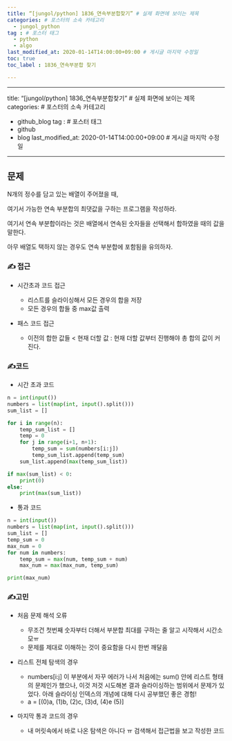 ```yaml
---
title: “[jungol/python] 1836_연속부분합찾기” # 실제 화면에 보이는 제목
categories: # 포스터의 소속 카테고리
  - jungol_python
tag : # 포스터 태그
  - python 
  -	algo
last_modified_at: 2020-01-14T14:00:00+09:00 # 게시글 마지막 수정일
toc: true
toc_label : 1836_연속부분합 찾기

---
```

---
title: “[jungol/python] 1836_연속부분합찾기” # 실제 화면에 보이는 제목
categories: # 포스터의 소속 카테고리
  - github_blog
tag : # 포스터 태그
  - github
  - blog
last_modified_at: 2020-01-14T14:00:00+09:00 # 게시글 마지막 수정일

---

## 문제 

N개의 정수를 담고 있는 배열이 주어졌을 때, 

여기서 가능한 연속 부분합의 최댓값을 구하는 프로그램을 작성하라.

 

여기서 연속 부분합이라는 것은 배열에서 연속된 숫자들을 선택해서 합하였을 때의 값을 말한다. 

아무 배열도 택하지 않는 경우도 연속 부분합에 포함됨을 유의하자.



### ✍ 접근

- 시간초과 코드 접근

  - 리스트를 슬라이싱해서 모든 경우의 합을 저장
  - 모든 경우의 합들 중 max값 출력

- 패스 코드 접근

  - 이전의 합한 값들 < 현재 더할 값 : 현재 더할 값부터 진행해야 총 합의 값이 커진다.

    

  

### ✍코드

- 시간 초과 코드 

```python
n = int(input())
numbers = list(map(int, input().split()))
sum_list = []

for i in range(n):
    temp_sum_list = []
    temp = 0
    for j in range(i+1, n+1):
        temp_sum = sum(numbers[i:j])
        temp_sum_list.append(temp_sum)
    sum_list.append(max(temp_sum_list))

if max(sum_list) < 0:
    print(0)
else:
    print(max(sum_list))
```

- 통과 코드

```python
n = int(input())
numbers = list(map(int, input().split()))
sum_list = []
temp_sum = 0
max_num = 0
for num in numbers:
    temp_sum = max(num, temp_sum + num)
    max_num = max(max_num, temp_sum)

print(max_num)
```



### ✍고민

- 처음 문제 해석 오류 
  - 무조건 첫번째 숫자부터 더해서 부분합 최대를 구하는 줄 알고 시작해서 시간소모ㅠ
  - 문제를 제대로 이해하는 것이 중요함을 다시 한번 깨달음
- 리스트 전체 탐색의 경우
  - numbers[i:j] 이 부분에서 자꾸 에러가 나서 처음에는 sum() 안에 리스트 형태의 문제인가 했으나, 이것 저것 시도해본 결과 슬라이싱하는 범위에서 문제가 있었다. 아래 슬라이싱 인덱스의 개념에 대해 다시 공부했던 좋은 경험!
  - a =  [(0)a, (1)b, (2)c, (3)d, (4)e (5)]

- 마지막 통과 코드의 경우
  - 내 머릿속에서 바로 나온 탐색은 아니다 ㅠ 검색해서 접근법을 보고 작성한 코드
